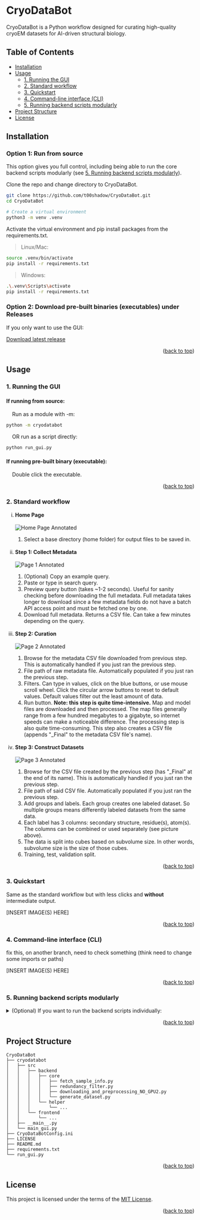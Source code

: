 <a id="readme-top"></a>

# CryoDataBot

CryoDataBot is a Python workflow designed for curating high-quality cryoEM datasets for AI-driven structural biology.

## Table of Contents

- [Installation](#installation)
- [Usage](#usage)
  - [1. Running the GUI](#1-running-the-gui)
  - [2. Standard workflow](#2-standard-workflow)
  - [3. Quickstart](#3-quickstart)
  - [4. Command-line interface (CLI)](#4-command-line-interface-cli)
  - [5. Running backend scripts modularly](#5-running-backend-scripts-modularly)
- [Project Structure](#project-structure)
- [License](#license)

## Installation

### Option 1: Run from source
This option gives you full control, including being able to run the core backend scripts modularly (see [5. Running backend scripts modularly](#5-running-backend-scripts-modularly)).

Clone the repo and change directory to CryoDataBot.
```sh
git clone https://github.com/t00shadow/CryoDataBot.git
cd CryoDataBot

# Create a virtual environment
python3 -m venv .venv
```
Activate the virtual environment and pip install packages from the requirements.txt.

> Linux/Mac:
```sh
source .venv/bin/activate
pip install -r requirements.txt
```

> Windows:
```sh
.\.venv\Scripts\activate
pip install -r requirements.txt
```

### Option 2: Download pre-built binaries (executables) under Releases
If you only want to use the GUI:

[Download latest release](https://github.com/t00shadow/CryoDataBot/releases/latest)

<p align="right">(<a href="#readme-top">back to top</a>)</p>

## Usage
### 1. Running the GUI
#### If running from source:
&nbsp;&nbsp;&nbsp;&nbsp;Run as a module with -m:
```sh
python -m cryodatabot
```
&nbsp;&nbsp;&nbsp;&nbsp;OR run as a script directly:
```sh
python run_gui.py
```

#### If running pre-built binary (executable):
&nbsp;&nbsp;&nbsp;&nbsp;Double click the executable.

<p align="right">(<a href="#readme-top">back to top</a>)</p>

### 2. Standard workflow
<ol type="i">
  <li><b>Home Page</b></li></br>
  <img src="readme_images/home_annotated.png" alt="Home Page Annotated">
  <ol type="1">
    <li>Select a base directory (home folder) for output files to be saved in.</li>
  </ol>

  </br>
  
  <li><b>Step 1: Collect Metadata</b></li></br>
  <img src="readme_images/page1_annotated2.png" alt="Page 1 Annotated">
  <ol type="1">
    <li>(Optional) Copy an example query.</li>
    <li>Paste or type in search query.</li>
    <li>Preview query button (takes ~1-2 seconds). Useful for sanity checking before downloading the full metadata. Full metadata takes longer to download since a few metadata fields do not have a batch API access point and must be fetched one by one.</li>
    <li>Download full metadata. Returns a CSV file. Can take a few minutes depending on the query.</li>
  </ol>

  </br>
  
  <li><b>Step 2: Curation</b></li></br>
  <img src="readme_images/page2_annotated.png" alt="Page 2 Annotated">
  <ol type="1">
    <li>Browse for the metadata CSV file downloaded from previous step. This is automatically handled if you just ran the previous step.</li>
    <li>File path of raw metadata file. Automatically populated if you just ran the previous step.</li>
    <li>Filters. Can type in values, click on the blue buttons, or use mouse scroll wheel. Click the circular arrow buttons to reset to default values. Default values filter out the least amount of data.</li>
    <li>Run button. <b>Note: this step is quite time-intensive.</b> Map and model files are downloaded and then processed. The map files generally range from a few hundred megabytes to a gigabyte, so internet speeds can make a noticeable difference. The processing step is also quite time-consuming. This step also creates a CSV file (appends "_Final" to the metadata CSV file's name).</li>
  </ol>

  </br>
  
  <li><b>Step 3: Construct Datasets</b></li></br>
  <img src="readme_images/page3_annotated.png" alt="Page 3 Annotated">
  <ol type="1">
    <li>Browse for the CSV file created by the previous step (has "_Final" at the end of its name). This is automatically handled if you just ran the previous step.</li>
    <li>File path of said CSV file. Automatically populated if you just ran the previous step.</li>
    <li>Add groups and labels. Each group creates one labeled dataset. So multiple groups means differently labeled datasets from the same data.</li>
    <li>Each label has 3 columns: secondary structure, residue(s), atom(s). The columns can be combined or used separately (see picture above).</li>
    <li>The data is split into cubes based on subvolume size. In other words, subvolume size is the size of those cubes.</li>
    <li>Training, test, validation split.</li>
  </ol>
</ol>

<p align="right">(<a href="#readme-top">back to top</a>)</p>

### 3. Quickstart
Same as the standard workflow but with less clicks and **without** intermediate output.

[INSERT IMAGE(S) HERE]

<p align="right">(<a href="#readme-top">back to top</a>)</p>

### 4. Command-line interface (CLI)
fix this, on another branch, need to check something (think need to change some imports or paths)

[INSERT IMAGE(S) HERE]

<p align="right">(<a href="#readme-top">back to top</a>)</p>

### 5. Running backend scripts modularly
<details> 
<summary> (Optional) If you want to run the backend scripts individually: </summary>
  
  **This only works if you cloned the repository.**
  
  There are 4 core backend scripts (see <a href="#project-structure">Project Structure</a>). 
  
  _Note: The curation page in the GUI uses 2 of them, hence why the GUI only has 3 pages in the standard workflow._
  
  ```
  python -m cryodatabot.src.backend.core.[backend_script]
  ```
  Options are `fetch_sample_info`, `redundancy_filter`, `downloading_and_preprocessing_NO_GPU2`, and `generate_dataset`. Running as a module, so drop the ".py" suffix.

  ex)
  ```
  python -m cryodatabot.src.backend.core.fetch_sample_info
  ```

  To change user inputs (parameters, thresholds, paths, etc.), one way is to modify the `main()` function of the target script directly (ex. the `main()` function of `fetch_sample_info.py`), and then run the above command. Each of the 4 core backend scripts has a `main()` function with example usage. 
  
  The other way is edit the config file CryoDataBotConfig.ini (located in the root level directory).

[INSERT IMAGE(S) HERE, 2 total, 1 for main(), 1 for ini]

</details>

<p align="right">(<a href="#readme-top">back to top</a>)</p>

## Project Structure

```
CryoDataBot
├── cryodatabot
│   ├── src
│   │   ├── backend
│   │   │   ├── core
│   │   │   │   ├── fetch_sample_info.py
│   │   │   │   ├── redundancy_filter.py
│   │   │   │   ├── downloading_and_preprocessing_NO_GPU2.py
│   │   │   │   └── generate_dataset.py
│   │   │   └── helper
│   │   │       └── ...
│   │   └── frontend
│   │       └── ...
│   ├── __main__.py
│   └── main_gui.py
├── CryoDataBotConfig.ini
├── LICENSE
├── README.md
├── requirements.txt
└── run_gui.py
```

<p align="right">(<a href="#readme-top">back to top</a>)</p>

## License
This project is licensed under the terms of the [MIT License](LICENSE).

<p align="right">(<a href="#readme-top">back to top</a>)</p>
